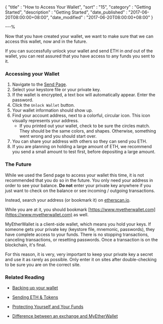 {
"title"       : "How to Access Your Wallet",
"sort"        : "15",
"category"    : "Getting Started",
"description" : "Getting Started",
"date_published" : "2017-06-20T08:00:00+08:00",
"date_modified"  : "2017-06-20T08:00:00+08:00"
}

---%


Now that you have created your wallet, we want to make sure that we can access this wallet, now and in the future.

If you can successfully unlock your wallet and send ETH in *and* out of the wallet, you can rest assured that you have access to any funds you sent to it.

### Accessing your Wallet

1.  Navigate to the [Send Page](https://www.myetherwallet.com/#send-transaction).
1.  Select your keystore file or your private key.
1.  If the wallet is encrypted, a text box will automatically appear. Enter the password.
1.  Click the `Unlock Wallet` button.
1.  Your wallet information should show up.
1. Find your account address, next to a colorful, circular icon. This icon visually represents your address.
	*    If you printed out your wallet, check to be sure the circles match. They should be the same colors, and shapes. Otherwise, something went wrong and you should start over.
1. You can share your address with others so they can send you ETH.
1.  If you are planning on holding a large amount of ETH, we recommend you send a small amount to test first, before depositing a large amount. 

### The Future

While we used the Send page to access your wallet this time, it is not recommended that you do so in the future. You only need your address in order to see your balance. **Do not** enter your private key anywhere if you just want to check on the balance or see incoming / outgoing transactions.

Instead, search your address (or bookmark it) on [etherscan.io](https://etherscan.io).

While you are at it, you should bookmark [https://www.myetherwallet.com](https://www.myetherwallet.com) as well.

MyEtherWallet is a client-side wallet, which means you hold your keys. If someone gets your private key (keystore file, mnemonic, passwords), they have complete access to your funds. There is no stopping transactions, canceling transactions, or resetting passwords. Once a transaction is on the blockchain, it's final.

For this reason, it is very, very important to keep your private key a secret and use it as rarely as possible. Only enter it on sites after double-checking to be sure you are on the correct site.

### Related Reading

- [Backing up your wallet](https://myetherwallet.github.io/knowledge-base/getting-started/backing-up-your-new-wallet.html)

- [Sending ETH & Tokens](https://myetherwallet.github.io/knowledge-base/send/)

- [Protecting Yourself and Your Funds](https://myetherwallet.github.io/knowledge-base/getting-started/protecting-yourself-and-your-funds.html)

- [Difference between an exchange and MyEtherWallet](https://myetherwallet.github.io/knowledge-base/getting-started/whats-the-difference-between-an-exchange-and-myetherwallet.html)
